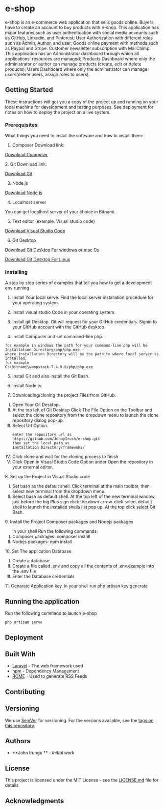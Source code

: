 # e-shop

e-shop is an e-commerce web application that sells goods online. Buyers have to create an account to buy products with e-shop. This application has major features such as user authentication with social media accounts such as GitHub, Linkedin, and Pinterest; User Authorization with different roles such as Admin, Author, and user; Goods online payment with methods such as Paypal and Stripe. Customer newsletter subscription with MailChimp. This application has an Administrator dashboard through which all applications' resources are managed; Products Dashboard where only the administrator or author can manage products (create, edit or delete products); Users Dashboard where only the administrator can manage users(delete users, assign roles to users).

## Getting Started

These instructions will get you a copy of the project up and running on your local machine for development and testing purposes. See deployment for notes on how to deploy the project on a live system.

### Prerequisites

What things you need to install the software and how to install them:

1. Composer
Download link:
<p align="left"><a href="https://getcomposer.org/download/" >Download Composer</a></p>
2. Git
Download link:
<p align="left"><a href="https://git-scm.com/downloads" >Download Git</a></p>

3. Node.js
<p align="left"><a href="https://nodejs.org/en/download/" >Download Node.js</a></p>

4. Localhost server
 <p> You can get localhost server of your choice in Bitnami. </p>

5. Text editor (example. Visual studio code)
<p align="left"><a href="https://code.visualstudio.com/download" >Download Visual Studio Code</a></p>

6. Git Desktop 
<p align="left"><a href="https://desktop.github.com/" >Download Git Desktop For windows or mac Os</a></p>
<p align="left"><a href="https://aur.archlinux.org/packages/github-desktop/" >Download Git Desktop For Linux</a></p>



### Installing

A step by step series of examples that tell you how to get a development env running

1. Install Your local serve. Find the local server installation procedure for your operating system.

2. Install visual studio Code in your operating system.

3. Install git Desktop.
 Git will request for your GitHub credentials. Signin to your GitHub account with the GitHub desktop.  
4. Install Composer and set command-line php.
 
```
for example in windows the path for your command-line php will be
Installation Directory/php/php.exe
where installation Directory will be the path to where local server is installed.
for example
C:\Bitnami\wampstack-7.4.9-0/php/php.exe
```
5. Install Git and also install the Git Bash.

6. Install Node.js

7. Downloading/cloning the project Files from GitHub.
 <ol type="I">
  <li> Open Your Git Desktop.</li>
  <li> At the top left of Git Desktop Click The File Option 
  on the Toolbar and select the clone repository from the dropdown menu to launch the clone
  repository dialog pop-up.</li>
  <li> Select Url Option. </li>
 
  ```
  enter the repository url as
  https://github.com/JohnyIrush/e-shop.git
  then set the local path as 
  Installation Directory/framewoks/ 
  ```
  <li>Click clone and wait for the cloning process to finish</li>
  <li>Click Open in Visual Studio Code Option under Open the repository in your external editor.</li>
 </ol>
8. Set up the Project in Visual Studio code
 <ol type="I">
 <li>Set bash as the default shell. Click terminal at the main toolbar, then select new terminal from  the dropdown menu.</li>
 <li>Select bash as default shell. At the top left of the new terminal window just before the big  Plus sign click the down arrow. click select default shell to launch the installed shells list pop  up. At the top click select Git Bash.</li>
 </ol>
9. Install the Project Composer packages and Nodejs packages
<ol type="I">
In your shell Run the following commands
<li>Composer packages: composer install </li>
<li>Nodejs packages: npm install</li>
</ol>
10. Set The application Database
 <ol type="I">
  <li>Create a database </li>
  <li>Create a file called .env and copy all the contents of .env.example into the .env file</li>
  <li>Enter the Database credentials  </li>
 </ol>
 11. Genarate Application key.
  in your shell run 
  php artisan key:generate


## Running the application
Run the following command to launch e-shop

```
php artisan serve
```

## Deployment



## Built With

* [Laravel](https://laravel.com/docs/7.x/installation) - The web framework used
* [npm](https://www.npmjs.com/) - Dependency Management
* [ROME](https://rometools.github.io/rome/) - Used to generate RSS Feeds

## Contributing


## Versioning

We use [SemVer](http://semver.org/) for versioning. For the versions available, see the [tags on this repository](https://github.com/your/project/tags). 

## Authors

* **John Irungu ** - *Initial work* 

## License

This project is licensed under the MIT License - see the [LICENSE.md](LICENSE.md) file for details

## Acknowledgments



